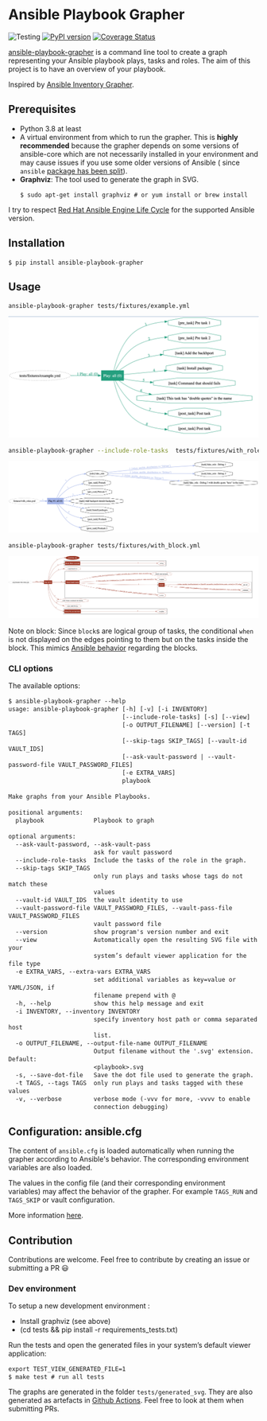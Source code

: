 # Ansible Playbook Grapher

![Testing](https://github.com/haidaraM/ansible-playbook-grapher/workflows/Testing/badge.svg)
[![PyPI version](https://badge.fury.io/py/ansible-playbook-grapher.svg)](https://badge.fury.io/py/ansible-playbook-grapher)
[![Coverage Status](https://coveralls.io/repos/github/haidaraM/ansible-playbook-grapher/badge.svg?branch=main)](https://coveralls.io/github/haidaraM/ansible-playbook-grapher?branch=main)

[ansible-playbook-grapher](https://github.com/haidaraM/ansible-playbook-grapher) is a command line tool to create a
graph representing your Ansible playbook plays, tasks and roles. The aim of this project is to have an overview of your
playbook.

Inspired by [Ansible Inventory Grapher](https://github.com/willthames/ansible-inventory-grapher).

## Prerequisites

- Python 3.8 at least
- A virtual environment from which to run the grapher. This is **highly recommended** because the grapher depends on
  some versions of ansible-core which are not necessarily installed in your environment and may cause issues if you use
  some older versions of Ansible (
  since `ansible` [package has been split](https://www.ansible.com/blog/ansible-3.0.0-qa)).
- **Graphviz**: The tool used to generate the graph in SVG.
  ```shell script
  $ sudo apt-get install graphviz # or yum install or brew install
  ```

I try to respect [Red Hat Ansible Engine Life Cycle](https://access.redhat.com/support/policy/updates/ansible-engine)
for the supported Ansible version.

## Installation

```shell script
$ pip install ansible-playbook-grapher
```

## Usage

```shell
ansible-playbook-grapher tests/fixtures/example.yml
```

![Example](https://raw.githubusercontent.com/haidaraM/ansible-playbook-grapher/main/img/example.png)

```bash
ansible-playbook-grapher --include-role-tasks  tests/fixtures/with_roles.yml
```

![Example](https://raw.githubusercontent.com/haidaraM/ansible-playbook-grapher/main/img/with_roles.png)

```bash
ansible-playbook-grapher tests/fixtures/with_block.yml
```

![Example](https://raw.githubusercontent.com/haidaraM/ansible-playbook-grapher/main/img/block.png)

Note on block: Since `block`s are logical group of tasks, the conditional `when` is not displayed on the edges pointing
to them but on the tasks inside the block. This
mimics [Ansible behavior](https://docs.ansible.com/ansible/latest/user_guide/playbooks_blocks.html#grouping-tasks-with-blocks)
regarding the blocks.

### CLI options

The available options:

```
$ ansible-playbook-grapher --help
usage: ansible-playbook-grapher [-h] [-v] [-i INVENTORY]
                                [--include-role-tasks] [-s] [--view]
                                [-o OUTPUT_FILENAME] [--version] [-t TAGS]
                                [--skip-tags SKIP_TAGS] [--vault-id VAULT_IDS]
                                [--ask-vault-password | --vault-password-file VAULT_PASSWORD_FILES]
                                [-e EXTRA_VARS]
                                playbook

Make graphs from your Ansible Playbooks.

positional arguments:
  playbook              Playbook to graph

optional arguments:
  --ask-vault-password, --ask-vault-pass
                        ask for vault password
  --include-role-tasks  Include the tasks of the role in the graph.
  --skip-tags SKIP_TAGS
                        only run plays and tasks whose tags do not match these
                        values
  --vault-id VAULT_IDS  the vault identity to use
  --vault-password-file VAULT_PASSWORD_FILES, --vault-pass-file VAULT_PASSWORD_FILES
                        vault password file
  --version             show program's version number and exit
  --view                Automatically open the resulting SVG file with your
                        system’s default viewer application for the file type
  -e EXTRA_VARS, --extra-vars EXTRA_VARS
                        set additional variables as key=value or YAML/JSON, if
                        filename prepend with @
  -h, --help            show this help message and exit
  -i INVENTORY, --inventory INVENTORY
                        specify inventory host path or comma separated host
                        list.
  -o OUTPUT_FILENAME, --output-file-name OUTPUT_FILENAME
                        Output filename without the '.svg' extension. Default:
                        <playbook>.svg
  -s, --save-dot-file   Save the dot file used to generate the graph.
  -t TAGS, --tags TAGS  only run plays and tasks tagged with these values
  -v, --verbose         verbose mode (-vvv for more, -vvvv to enable
                        connection debugging)
```

## Configuration: ansible.cfg

The content of `ansible.cfg` is loaded automatically when running the grapher according to Ansible's behavior. The
corresponding environment variables are also loaded.

The values in the config file (and their corresponding environment variables) may affect the behavior of the grapher.
For example `TAGS_RUN` and `TAGS_SKIP` or vault configuration.

More information [here](https://docs.ansible.com/ansible/latest/reference_appendices/config.html).

## Contribution

Contributions are welcome. Feel free to contribute by creating an issue or submitting a PR :smiley:

### Dev environment

To setup a new development environment :

- Install graphviz (see above)
- (cd tests && pip install -r requirements_tests.txt)

Run the tests and open the generated files in your system’s default viewer application:

```shell script
export TEST_VIEW_GENERATED_FILE=1
$ make test # run all tests
```

The graphs are generated in the folder `tests/generated_svg`. They are also generated as artefacts
in [Github Actions](https://github.com/haidaraM/ansible-playbook-grapher/actions). Feel free to look at them when
submitting PRs.
